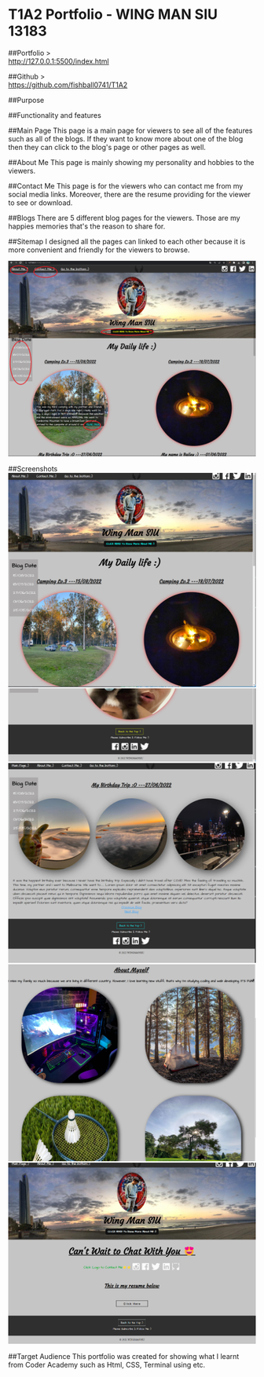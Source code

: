 # T1A2 Portfolio - WING MAN SIU  13183


##Portfolio >    
http://127.0.0.1:5500/index.html

##Github >    
https://github.com/fishball0741/T1A2


##Purpose


##Functionality and features



##Main Page
This page is a main page for viewers to see all of the features such as all of the blogs. If they want to know more about one of the blog then they can click to the blog's page or other pages as well.

##About Me
This page is mainly showing my personality and hobbies to the viewers.

##Contact Me
This page is for the viewers who can contact me from my social media links. Moreover, there are the resume providing for the viewer to see or download.

##Blogs
There are 5 different blog pages for the viewers. Those are my happies memories that's the reason to share for.

##Sitemap 
I designed all the pages can linked to each other because it is more convenient and friendly for the viewers to browse.

![Sitemap](./Screenshots/sitemap.png)

##Screenshots
![mainpage](./Screenshots/main1.0.png)
![footer](./Screenshots/main_footer.png)
![blog](./Screenshots/blog.png)
![aboutme](./Screenshots/aboutme.png)
![contactme](./Screenshots/contactme.png)


##Target Audience
This portfolio was created for showing what I learnt from Coder Academy such as Html, CSS, Terminal using etc.
